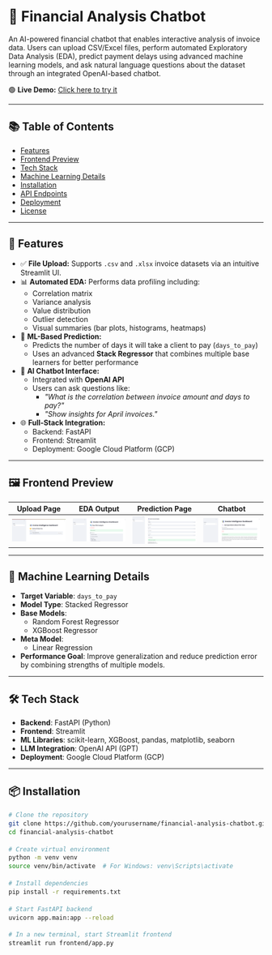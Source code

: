 # 💬 Financial Analysis Chatbot

An AI-powered financial chatbot that enables interactive analysis of invoice data. Users can upload CSV/Excel files, perform automated Exploratory Data Analysis (EDA), predict payment delays using advanced machine learning models, and ask natural language questions about the dataset through an integrated OpenAI-based chatbot.

🟢 **Live Demo:** [Click here to try it](http://34.73.237.216:8002/)

---

## 📚 Table of Contents

- [Features](#-features)
- [Frontend Preview](#-frontend-preview)
- [Tech Stack](#-tech-stack)
- [Machine Learning Details](#-machine-learning-details)
- [Installation](#-installation)
- [API Endpoints](#-api-endpoints)
- [Deployment](#-deployment)
- [License](#-license)

---

## 🚀 Features

- ✅ **File Upload:** Supports `.csv` and `.xlsx` invoice datasets via an intuitive Streamlit UI.
- 📊 **Automated EDA:** Performs data profiling including:
  - Correlation matrix
  - Variance analysis
  - Value distribution
  - Outlier detection
  - Visual summaries (bar plots, histograms, heatmaps)
- 🔮 **ML-Based Prediction:**
  - Predicts the number of days it will take a client to pay (`days_to_pay`)
  - Uses an advanced **Stack Regressor** that combines multiple base learners for better performance
- 💬 **AI Chatbot Interface:**
  - Integrated with **OpenAI API**
  - Users can ask questions like:
    - *"What is the correlation between invoice amount and days to pay?"*
    - *"Show insights for April invoices."*
- 🌐 **Full-Stack Integration:**
  - Backend: FastAPI
  - Frontend: Streamlit
  - Deployment: Google Cloud Platform (GCP)

---

## 🖼️ Frontend Preview

| Upload Page | EDA Output | Prediction Page | Chatbot |
|-------------|------------|-----------------|----------|
| ![Upload](images/upload_page.png) | ![EDA](images/eda_output.png) | ![Prediction](images/predict_page.png) | ![Chatbot](images/chatbot_page.png) |


---

## 🧠 Machine Learning Details

- **Target Variable**: `days_to_pay`
- **Model Type**: Stacked Regressor
- **Base Models**:
  - Random Forest Regressor
  - XGBoost Regressor
- **Meta Model**:
  - Linear Regression
- **Performance Goal**: Improve generalization and reduce prediction error by combining strengths of multiple models.

---

## 🛠️ Tech Stack

- **Backend**: FastAPI (Python)
- **Frontend**: Streamlit
- **ML Libraries**: scikit-learn, XGBoost, pandas, matplotlib, seaborn
- **LLM Integration**: OpenAI API (GPT)
- **Deployment**: Google Cloud Platform (GCP)

---

## 📦 Installation

```bash
# Clone the repository
git clone https://github.com/yourusername/financial-analysis-chatbot.git
cd financial-analysis-chatbot

# Create virtual environment
python -m venv venv
source venv/bin/activate  # For Windows: venv\Scripts\activate

# Install dependencies
pip install -r requirements.txt

# Start FastAPI backend
uvicorn app.main:app --reload

# In a new terminal, start Streamlit frontend
streamlit run frontend/app.py
